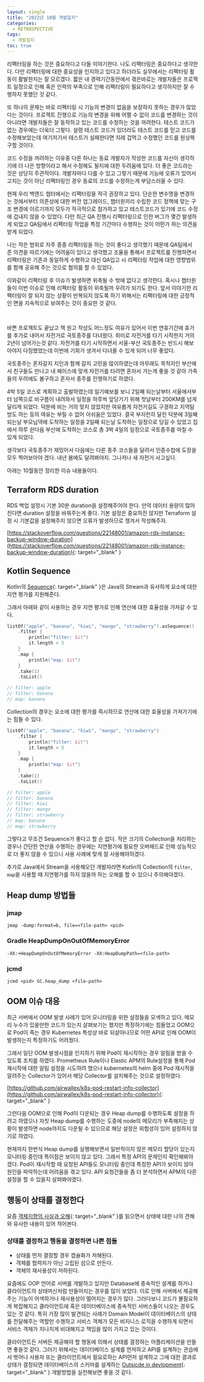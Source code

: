 ```yaml
---
layout: single
title: "2022년 10월 개발일지"
categories:
  - RETROSPECTIVE
tags:
  - 개발일지
toc: true
---
```


리팩터링을 하는 것은 중요하다고 다들 이야기한다. 나도 리팩터링은 중요하다고 생각한다. 다만 리팩터링에 대한 중요성을 인지하고 있다고 하더라도 실무에서는 리팩터링 활동이 활발한지는 잘 모르겠다. 짧은 내 경력기간동안에서 겪은바로는 개발자들은 프로젝트 일정으로 인해 혹은 인력의 부족으로 인해 리팩터링이 필요하다고 생각하지만 잘 수행하지 못했던 것 같다.

또 하나의 문제는 바로 리펙터링 시 기능의 변경이 없음을 보장하지 못하는 경우가 많았다는 것이다. 프로젝트 진행으로 기능의 변경을 위해 어쩔 수 없이 코드를 변경하는 것이 아니라면 개발자들은 잘 동작하고 있는 코드를 수정하는 것을 꺼려한다. 테스트 코드가 없는 경우에는 더욱더 그렇다. 설령 테스트 코드가 있더라도 테스트 코드를 믿고 코드를 수정해보았는데 여기저기서 테스트가 실패한다면 지레 겁먹고 수정했던 코드를 원상복구할 것이다.

코드 수정을 꺼려하는 이유중 다른 하나는 동료 개발자가 작성한 코드를 자신이 생각하기에 더 나은 방향이라고 해서 수정해도 될지에 대한 두려움에 있다. 더 좋은 코드라는 것은 상당히 주관적이다. 개발자마다 다를 수 있고 그렇기 때문에 기능에 오류가 있어서 고치는 것이 아닌 리팩터링인 경우 동료의 코드를 수정하는게 부담스러울 수 있다.

현재 우리 백엔드 챕터에서는 리팩터링을 적극 권장하고 있다. 단순한 변수명을 변경하는 것에서부터 의존성에 대한 버전 업그레이드, 챕터원끼리 수립한 코드 정책에 맞는 구조 변경에 이르기까지 모두가 적극적으로 참가하고 있고 테스트코드가 있기에 코드 수정에 겁내지 않을 수 있었다. 다만 최근 QA 진행시 리펙터링으로 인한 버그가 몇건 발생하게 되었고 QA팀에서 리펙터링 작업을 특정 기간마다 수행하는 것이 어떤가 하는 의견을 받게 되었다.

나는 작은 범위로 자주 종종 리팩터링을 하는 것이 좋다고 생각했기 때문에 QA팀에서 준 의견을 따르기에는 어려움이 있다고 생각했고 조율을 통해서 프로젝트를 진행하면서 리팩터링은 기존과 동일하게 수행하고 대신 QA입고 시 리펙터링 작업에 대한 영향범위를 함께 공유해 주는 것으로 협의를 할 수 있었다.

이와같이 리펙터링 후 이슈가 발생하면 위축될 수 밖에 없다고 생각한다. 혹시나 챕터원들이 이번 이슈로 인해 리펙터링 활동이 위축될까 우려가 되기도 한다. 앞서 이야기한 리팩터링이 잘 되지 않는 상황이 반복되지 않도록 하기 위해서는 리팩터링에 대한 긍정적인 면을 지속적으로 보여주는 것이 중요한 것 같다.

<br/>

바쁜 프로젝트도 끝났고 책 원고 작성도 어느정도 여유가 있어서 이번 연휴기간에 휴가를 추가로 내어서 자전거로 국토종주를 다녀왔다. 취미로 자전거를 타기 시작한지 거의 2년이 넘어가는것 같다. 자전거를 타기 시작하면서 서울-부산 국토종주는 반드시 해보아야지 다짐했었는데 이번에 기회가 생겨서 다녀올 수 있게 되어 너무 좋았다.

국토종주는 혼자갈지 지인과 함께 갈지 고민을 많이하였는데 아무래도 목적지인 부산에서 친구들도 만나고 내 페이스에 맞게 자전거를 타려면 혼자서 가는게 좋을 것 같아 가족들의 우려에도 불구하고 혼자서 종주를 진행하기로 하였다.

4박 5일 코스로 계획하고 출발하였는데 일기예보를 보니 2일째 되는날부터 서울에서부터 남쪽으로 비구름이 내려와서 일정을 하루씩 앞당기기 위해 첫날부터 200KM를 넘게 달리게 되었다. 덕분에 비는 거의 맞지 않았지만 여유롭게 자전거길도 구경하고 지역탐방도 하는 등의 여유는 부릴 수 없어 아쉬움은 있었다. 결국 부지런히 달린 덕분에 3일째 되는날 부모님댁에 도착하는 일정을 2일째 되는날 도착하는 일정으로 당길 수 있었고 집에서 하루 쉰다음 부산에 도착하는 코스로 총 3박 4일의 일정으로 국토종주를 마칠 수 있게 되었다.

생각보다 국토종주가 재밌어서 다음에는 다른 종주 코스들을 달려서 인증수첩에 도장을 모두 찍어보아야 겠다. 내년 봄에도 달려봐야지. 그나저나 새 자전거 사고싶다.

아래는 10월동안 정리한 이슈 내용들이다.

## Terraform RDS duration

RDS 백업 설정시 기본 30분 duration을 설정해주어야 한다. 만약 데이터 용량이 많아진다면 duration 설정을 바꿔주는게 좋다. 기본 설정은 중요하진 않지만 Terraform 설정 시 기본값을 설정해주지 않으면 오류가 발생하므로 챙겨서 작성해주자.

[https://stackoverflow.com/questions/22148001/amazon-rds-instance-backup-window-duration](https://stackoverflow.com/questions/22148001/amazon-rds-instance-backup-window-duration){: target="\_blank" }

## Kotlin Sequence

Kotlin의 [Sequence](https://kotlinlang.org/docs/sequences.html){: target="\_blank" }은 Java의 Stream과 유사하게 요소에 대한 지연 평가를 지원해준다.

그래서 아래와 같이 사용하는 경우 지연 평가로 인해 연산에 대한 효율성을 가져갈 수 있다.

```kotlin
listOf("apple", "banana", "kiwi", "mango", "strawberry").asSequence()
    .filter {
        println("filter: $it")
        it.length > 5
    }
    .map {
        println("map: $it")
    }
    .take(1)
    .toList()

// filter: apple
// filter: banana
// map: banana
```

Collection의 경우는 요소에 대한 평가를 즉시하므로 연산에 대한 효율성을 가져가기에는 힘들 수 있다.

```kotlin
listOf("apple", "banana", "kiwi", "mango", "strawberry")
    .filter {
        println("filter: $it")
        it.length > 5
    }
    .map {
        println("map: $it")
    }
    .take(1)
    .toList()

// filter: apple
// filter: banana
// filter: kiwi
// filter: mango
// filter: strawberry
// map: banana
// map: strawberry
```

그렇다고 무조건 Sequence가 좋다고 할 순 없다. 작은 크기의 Collection을 처리하는 경우나 간단한 연산을 수행하는 경우에는 지연평가에 필요한 오버헤드로 인해 성능적으로 더 좋지 않을 수 있으니 사용 사례에 맞게 잘 사용해야하겠다.

추가로 Java에서 Stream을 사용해오던 개발자라면 Kotlin의 Collection의 `filter`, `map`을 사용할 때 지연평가를 하지 않을까 하는 오해를 할 수 있으니 주의해야겠다.

## Heap dump 방법들

### jmap

```
jmap -dump:format=b, file=<file-path> <pid>
```

### Gradle HeapDumpOnOutOfMemoryError

```
-XX:+HeapDumpOnOutOfMemoryError -XX:HeapDumpPath=<file-path>
```

### jcmd

```
jcmd <pid> GC.heap_dump <file-path>
```

## OOM 이슈 대응

최근 서버에서 OOM 발생 사례가 있어 모니터링을 위한 설정들을 모색하고 있다. 메모리 누수가 있을만한 코드가 있는지 살펴보기는 했지만 특정하기에는 힘들었고 OOM으로 Pod이 죽는 경우 Kubernetes 특성상 바로 되살아나므로 어떤 API로 인해 OOM이 발생하는지 특정하기도 어려웠다.

그래서 일단 OOM 발생시점을 인지하기 위해 Pod이 재시작하는 경우 알림을 받을 수 있도록 조치를 하였다. Prometheus Rule이나 Elastic APM의 Rule설정을 통해 Pod 재시작에 대한 알림 설정을 시도하려 했으나 kubernetes의 helm 중에 Pod 재시작을 알려주는 Collector가 있어서 해당 Collector를 설치해주는 것으로 설정하였다.

[https://github.com/airwallex/k8s-pod-restart-info-collector](https://github.com/airwallex/k8s-pod-restart-info-collector){: target="\_blank" }

그런다음 OOM으로 인해 Pod이 다운되는 경우 Heap dump를 수행하도록 설정을 하려고 하였으나 자칫 Heap dump를 수행하는 도중에 node의 메모리가 부족해지는 상황이 발생하면 node까지도 다운될 수 있으므로 해당 설정은 위험성이 있어 설정하지 않기로 하였다.

현재까지 한번식 Heap dump를 실행해보면서 일반적이지 않은 메모리 할당이 있는지 모니터링 중인데 특이점은 보이지 않고 있다. 그래서 특정 API의 문제인지 확인해봐야 겠다. Pod이 재시작할 때 요청된 API들도 모니터링 중인데 특정한 API가 보이지 않아 원인을 파악하는데 어려움을 겪고 있다. API 요청건들을 좀 더 분석하면서 APM의 다른 설정을 할 수 있을지 살펴봐야겠다.

## 행동이 상태를 결정한다

요즘 [객체지향의 사실과 오해](http://www.yes24.com/Product/Goods/18249021){: target="\_blank" }를 읽으면서 상태에 대한 나의 견해와 유사한 내용이 있어 적어본다.

### 상태를 결정하고 행동을 결정하면 나쁜 점들

- 상태를 먼저 결정할 경우 캡슐화가 저해된다.
- 객체를 협력자가 아닌 고립된 섬으로 만든다.
- 객체의 재사용성이 저하된다.

요즘에도 OOP 언어로 서버를 개발하고 있지만 Database에 종속적인 설계를 하거나 클라이언트의 상태머신처럼 만들어지는 경우를 많이 보았다. 이로 인해 서버에서 제공해주는 기능이 어색하거나 재사용성이 떨어지는 경우가 많다. 그러다보니 코드가 불필요하게 복잡해지고 클라이언트에 혹은 데이터베이스에 종속적인 서버스들이 나오는 경우도 있는 것 같다. 특히 가장 많이 발견되는 사례가 Domain Model이 데이터베이스의 상태를 전달해주는 역할만 수행하고 서비스 객체가 모든 비지니스 로직을 수행하게 되면서 서비스 객체가 지나치게 비대해지고 책임을 많이 가지고 있는 것이다.

클라이언트든 서버든 제공해야 할 행동에 의해서 상태를 결정하는 어플리케이션을 만들면 좋을것 같다. 그러기 위해서는 데이터베이스 설계를 먼저하고 API를 설계하는 관습에서 벗어나 사용자 또는 클라이언트에서 필요로하는 API먼저 설계하고 그에 대한 결과로 상태가 결정되면 데이터베이스의 스키마를 설계하는 [Outsicde in devlopment](https://cucumber.io/blog/hiptest/why-you-should-be-using-outside-in-development/){: target="\_blank" } 개발방법을 실천해보면 좋을 것 같다.
